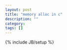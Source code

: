 ```yaml
---
layout: post
title: "memory alloc in c"
description: ""
category: 
tags: []
---
```

{% include JB/setup %}

